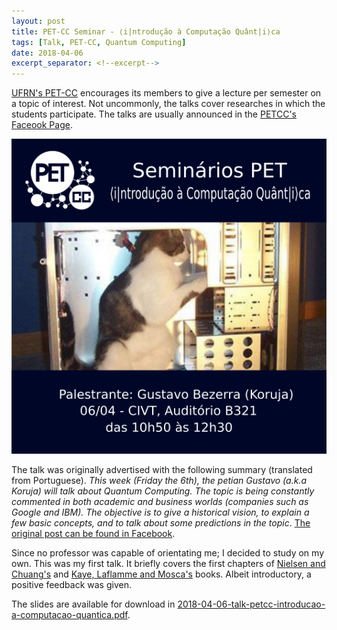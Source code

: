```yaml
---
layout: post
title: PET-CC Seminar - ⟨i|ntrodução à Computação Quânt|i⟩ca
tags: [Talk, PET-CC, Quantum Computing]
date: 2018-04-06
excerpt_separator: <!--excerpt-->
---
```


<a href="http://petcc.dimap.ufrn.br" target="_blank">UFRN's PET-CC</a> encourages its members to
give a lecture per semester on a topic of interest.
Not uncommonly, the talks cover researches in which the students participate.
The talks are usually announced in the <a href="https://www.facebook.com/petccufrn/" target="_blank">
PETCC's Faceook Page</a>.

![Call for talk - Announcement image](/assets/img/talks/2018-04-06-call-for-talk-petcc-introducao-a-computacao-quantica.png)

<!--excerpt-->

The talk was originally advertised with the following summary (translated from Portuguese).
*This week (Friday the 6th), the petian Gustavo (a.k.a Koruja) will talk about Quantum Computing.
The topic is being constantly commented in both academic and business worlds
(companies such as Google and IBM).
The objective is to give a historical vision,
to explain a few basic concepts, and to talk about some predictions in the topic*.
<a href="https://www.facebook.com/petccufrn/photos/p.2058892187729438/2058892187729438/?type=1&theater" target="_blank">
The original post can be found in Facebook</a>.

Since no professor was capable of orientating me;
I decided to study on my own.
This was my first talk.
It briefly covers the first chapters of
<a href="https://www.cambridge.org/core/books/quantum-computation-and-quantum-information/01E10196D0A682A6AEFFEA52D53BE9AE" target="_blank">
Nielsen and Chuang's</a> and
<a href="https://books.google.com.br/books?hl=pt-BR&lr=&id=8jwVDAAAQBAJ&oi=fnd&pg=PR5&dq=an+introduction+quantum+computation+mosca&ots=1EgvgtQL_A&sig=YqURWZlJOHdatZHyly-cNPLhdxM#v=onepage&q=an\%20introduction\%20quantum\%20computation\%20mosca&f=false" target="_blank">
Kaye, Laflamme and Mosca's</a> books.
Albeit introductory, a positive feedback was given.

The slides are available for download in <a href="{{ site.baseurl }}/assets/slides/2018-04-06-talk-petcc-introducao-a-computacao-quantica.pdf" target="_blank">
2018-04-06-talk-petcc-introducao-a-computacao-quantica.pdf</a>.
